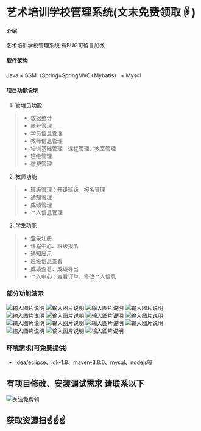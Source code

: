 # 艺术培训学校管理系统(文末免费领取☟)
> 
#### 介绍
艺术培训学校管理系统
有BUG可留言加微

#### 软件架构
Java + SSM（Spring+SpringMVC+Mybatis） + Mysql

#### 项目功能说明

1.  管理员功能
> + 数据统计
> + 账号管理
> + 学员信息管理
> + 教师信息管理
> + 培训基础管理：课程管理、教室管理
> + 班级管理
> + 缴费管理
2.  教师功能
> + 班级管理：开设班级，报名管理
> + 通知管理
> + 成绩管理
> + 个人信息管理
2.  学生功能
> + 登录注册
> + 课程中心、班级报名
> + 通知展示
> + 班级信息查看
> + 成绩查看、成绩导出
> + 个人中心：查看订单、修改个人信息


### 部分功能演示
![输入图片说明](photo/1-2.png)
![输入图片说明](photo/1-3.png)
![输入图片说明](photo/1-4.png)
![输入图片说明](photo/1-5.png)
![输入图片说明](photo/1-6.png)
![输入图片说明](photo/1-7.png)
![输入图片说明](photo/1-8.png)
![输入图片说明](photo/1-9.png)
![输入图片说明](photo/1-10.png)
![输入图片说明](photo/2-1.png)
![输入图片说明](photo/2-2.png)
![输入图片说明](photo/2-3.png)
![输入图片说明](photo/2-4.png)
![输入图片说明](photo/2-5.png)
![输入图片说明](photo/2-6.png)


### 环境需求(可免费提供)
- idea/eclipse、jdk-1.8、maven-3.8.6、mysql、nodejs等


## 有项目修改、安装调试需求 请联系以下
![关注免费领](联系.png)

## 获取资源扫☝☝☝
